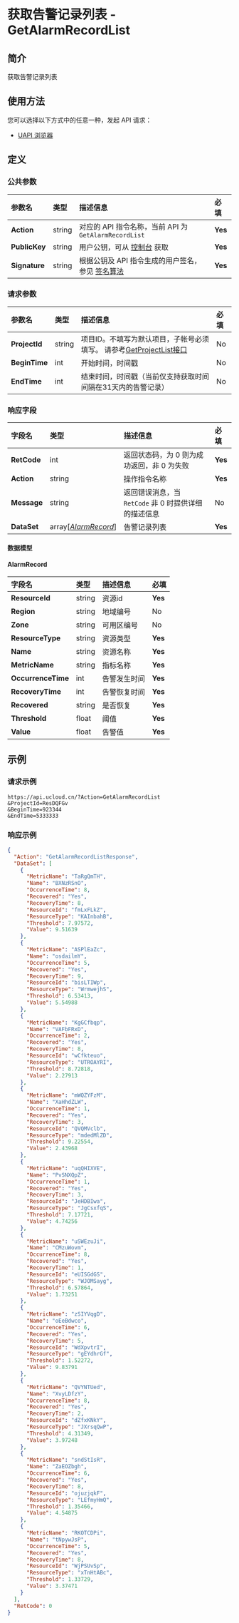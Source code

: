 # 获取告警记录列表 - GetAlarmRecordList

## 简介

获取告警记录列表






## 使用方法

您可以选择以下方式中的任意一种，发起 API 请求：
- [UAPI 浏览器](https://console.ucloud.cn/uapi/detail?id=GetAlarmRecordList)


## 定义

### 公共参数

| 参数名 | 类型 | 描述信息 | 必填 |
|:---|:---|:---|:---|
| **Action**     | string  | 对应的 API 指令名称，当前 API 为 `GetAlarmRecordList`                        | **Yes** |
| **PublicKey**  | string  | 用户公钥，可从 [控制台](https://console.ucloud.cn/uapi/apikey) 获取                                             | **Yes** |
| **Signature**  | string  | 根据公钥及 API 指令生成的用户签名，参见 [签名算法](api/summary/signature.md)  | **Yes** |

### 请求参数

| 参数名 | 类型 | 描述信息 | 必填 |
|:---|:---|:---|:---|
| **ProjectId** | string | 项目ID。不填写为默认项目，子帐号必须填写。 请参考[GetProjectList接口](api/summary/get_project_list) |No|
| **BeginTime** | int | 开始时间，时间戳 |No|
| **EndTime** | int | 结束时间，时间戳（当前仅支持获取时间间隔在31天内的告警记录） |No|

### 响应字段

| 字段名 | 类型 | 描述信息 | 必填 |
|:---|:---|:---|:---|
| **RetCode** | int | 返回状态码，为 0 则为成功返回，非 0 为失败 |**Yes**|
| **Action** | string | 操作指令名称 |**Yes**|
| **Message** | string | 返回错误消息，当 `RetCode` 非 0 时提供详细的描述信息 |No|
| **DataSet** | array[[*AlarmRecord*](#AlarmRecord)] | 告警记录列表 |**Yes**|

#### 数据模型


#### AlarmRecord

| 字段名 | 类型 | 描述信息 | 必填 |
|:---|:---|:---|:---|
| **ResourceId** | string | 资源id |**Yes**|
| **Region** | string | 地域编号 |No|
| **Zone** | string | 可用区编号 |No|
| **ResourceType** | string | 资源类型 |**Yes**|
| **Name** | string | 资源名称 |**Yes**|
| **MetricName** | string | 指标名称 |**Yes**|
| **OccurrenceTime** | int | 告警发生时间 |**Yes**|
| **RecoveryTime** | int | 告警恢复时间 |**Yes**|
| **Recovered** | string | 是否恢复 |**Yes**|
| **Threshold** | float | 阈值 |**Yes**|
| **Value** | float | 告警值 |**Yes**|

## 示例

### 请求示例
    
```
https://api.ucloud.cn/?Action=GetAlarmRecordList
&ProjectId=ResDQFGv
&BeginTime=923344
&EndTime=5333333
```

### 响应示例
    
```json
{
  "Action": "GetAlarmRecordListResponse",
  "DataSet": [
    {
      "MetricName": "TaRgQmTH",
      "Name": "BXNzRSnO",
      "OccurrenceTime": 8,
      "Recovered": "Yes",
      "RecoveryTime": 8,
      "ResourceId": "fmLxFLkZ",
      "ResourceType": "KAInbahB",
      "Threshold": 7.97572,
      "Value": 9.51639
    },
    {
      "MetricName": "ASPlEaZc",
      "Name": "osdailmY",
      "OccurrenceTime": 5,
      "Recovered": "Yes",
      "RecoveryTime": 9,
      "ResourceId": "bisLTIWp",
      "ResourceType": "WrmwejhS",
      "Threshold": 6.53413,
      "Value": 5.54988
    },
    {
      "MetricName": "KgGCfbqp",
      "Name": "VAFbFRxD",
      "OccurrenceTime": 2,
      "Recovered": "Yes",
      "RecoveryTime": 8,
      "ResourceId": "wCfkteuo",
      "ResourceType": "UTROAYRI",
      "Threshold": 8.72818,
      "Value": 2.27913
    },
    {
      "MetricName": "mWQZYFzM",
      "Name": "XaHhdZLW",
      "OccurrenceTime": 1,
      "Recovered": "Yes",
      "RecoveryTime": 3,
      "ResourceId": "QVQMVclb",
      "ResourceType": "mdedMlZD",
      "Threshold": 9.22554,
      "Value": 2.43968
    },
    {
      "MetricName": "uqQHIXVE",
      "Name": "PvSNXQpZ",
      "OccurrenceTime": 1,
      "Recovered": "Yes",
      "RecoveryTime": 3,
      "ResourceId": "JeHDBIwa",
      "ResourceType": "JgCsxfqS",
      "Threshold": 7.17721,
      "Value": 4.74256
    },
    {
      "MetricName": "uSWEzuJi",
      "Name": "CMzuWovm",
      "OccurrenceTime": 8,
      "Recovered": "Yes",
      "RecoveryTime": 1,
      "ResourceId": "eUISGdGS",
      "ResourceType": "WJOMSayg",
      "Threshold": 6.57864,
      "Value": 1.73251
    },
    {
      "MetricName": "zSIYVqgD",
      "Name": "oEeBdwco",
      "OccurrenceTime": 6,
      "Recovered": "Yes",
      "RecoveryTime": 5,
      "ResourceId": "WdXpvtrI",
      "ResourceType": "gEYdhrGf",
      "Threshold": 1.52272,
      "Value": 9.83791
    },
    {
      "MetricName": "QVYNTUed",
      "Name": "XvyLDfzY",
      "OccurrenceTime": 8,
      "Recovered": "Yes",
      "RecoveryTime": 2,
      "ResourceId": "dZfxKNkY",
      "ResourceType": "JXrsqQwP",
      "Threshold": 4.31349,
      "Value": 3.97248
    },
    {
      "MetricName": "sndStIsR",
      "Name": "ZaEOZbgh",
      "OccurrenceTime": 6,
      "Recovered": "Yes",
      "RecoveryTime": 8,
      "ResourceId": "ojuzjqkF",
      "ResourceType": "LEfmyHmQ",
      "Threshold": 1.35466,
      "Value": 4.54875
    },
    {
      "MetricName": "RKOTCDPi",
      "Name": "tNpywJsP",
      "OccurrenceTime": 5,
      "Recovered": "Yes",
      "RecoveryTime": 8,
      "ResourceId": "WjPSUvSp",
      "ResourceType": "xTnHtABc",
      "Threshold": 1.33729,
      "Value": 3.37471
    }
  ],
  "RetCode": 0
}
```





